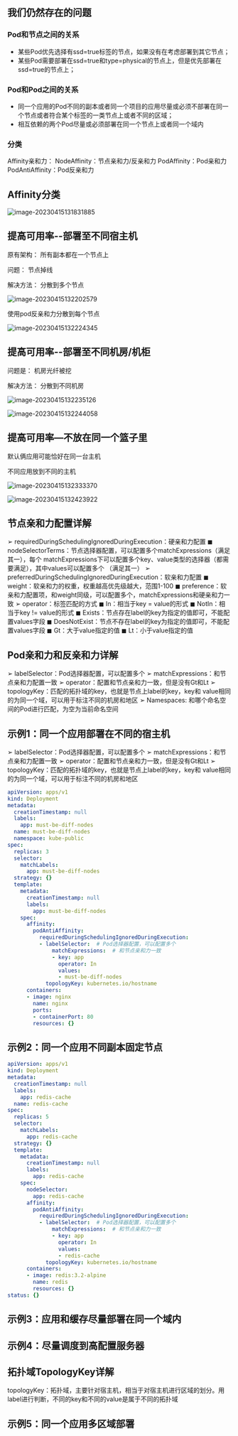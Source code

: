## 我们仍然存在的问题

###  Pod和节点之间的关系

- 某些Pod优先选择有ssd=true标签的节点，如果没有在考虑部署到其它节点；
- 某些Pod需要部署在ssd=true和type=physical的节点上，但是优先部署在ssd=true的节点上；

###  Pod和Pod之间的关系
- 同一个应用的Pod不同的副本或者同一个项目的应用尽量或必须不部署在同一个节点或者符合某个标签的一类节点上或者不同的区域；
- 相互依赖的两个Pod尽量或必须部署在同一个节点上或者同一个域内

### 分类
Affinity亲和力：
NodeAffinity：节点亲和力/反亲和力
PodAffinity：Pod亲和力
PodAntiAffinity：Pod反亲和力



## Affinity分类

![image-20230415131831885](affinity.assets/image-20230415131831885.png)

## 提高可用率--部署至不同宿主机

原有架构： 所有副本都在一个节点上

问题： 节点掉线

解决方法： 分散到多个节点

![image-20230415132202579](affinity.assets/image-20230415132202579.png)

使用pod反亲和力分散到每个节点

![image-20230415132224345](affinity.assets/image-20230415132224345.png)



## 提高可用率--部署至不同机房/机柜

问题是： 机房光纤被挖

解决方法： 分散到不同机房

![image-20230415132235126](affinity.assets/image-20230415132235126.png)



![image-20230415132244058](affinity.assets/image-20230415132244058.png)



## 提高可用率—不放在同一个篮子里

默认俩应用可能恰好在同一台主机

不同应用放到不同的主机

![image-20230415132333370](affinity.assets/image-20230415132333370.png)



![image-20230415132423922](affinity.assets/image-20230415132423922.png)

## 节点亲和力配置详解

➢ requiredDuringSchedulingIgnoredDuringExecution：硬亲和力配置
◼ nodeSelectorTerms：节点选择器配置，可以配置多个matchExpressions（满足其一），每个
matchExpressions下可以配置多个key、value类型的选择器（都需要满足），其中values可以配置多个
（满足其一）
➢ preferredDuringSchedulingIgnoredDuringExecution：软亲和力配置
◼ weight：软亲和力的权重，权重越高优先级越大，范围1-100
◼ preference：软亲和力配置项，和weight同级，可以配置多个，matchExpressions和硬亲和力一致
➢ operator：标签匹配的方式
◼ In：相当于key = value的形式
◼ NotIn：相当于key != value的形式
◼ Exists：节点存在label的key为指定的值即可，不能配置values字段
◼ DoesNotExist：节点不存在label的key为指定的值即可，不能配置values字段
◼ Gt：大于value指定的值
◼ Lt：小于value指定的值



## Pod亲和力和反亲和力详解

➢ labelSelector：Pod选择器配置，可以配置多个
➢ matchExpressions：和节点亲和力配置一致
➢ operator：配置和节点亲和力一致，但是没有Gt和Lt
➢ topologyKey：匹配的拓扑域的key，也就是节点上label的key，key和
value相同的为同一个域，可以用于标注不同的机房和地区
➢ Namespaces: 和哪个命名空间的Pod进行匹配，为空为当前命名空间



## 示例1：同一个应用部署在不同的宿主机

➢ labelSelector：Pod选择器配置，可以配置多个
➢ matchExpressions：和节点亲和力配置一致
➢ operator：配置和节点亲和力一致，但是没有Gt和Lt
➢ topologyKey：匹配的拓扑域的key，也就是节点上label的key，key和
value相同的为同一个域，可以用于标注不同的机房和地区

```yaml
apiVersion: apps/v1
kind: Deployment
metadata:
  creationTimestamp: null
  labels:
    app: must-be-diff-nodes
  name: must-be-diff-nodes
  namespace: kube-public
spec:
  replicas: 3
  selector:
    matchLabels:
      app: must-be-diff-nodes
  strategy: {}
  template:
    metadata:
      creationTimestamp: null
      labels:
        app: must-be-diff-nodes
    spec:
      affinity:
        podAntiAffinity:
          requiredDuringSchedulingIgnoredDuringExecution:
          - labelSelector:  # Pod选择器配置，可以配置多个
              matchExpressions:  # 和节点亲和力一致
              - key: app
                operator: In
                values:
                - must-be-diff-nodes
            topologyKey: kubernetes.io/hostname
      containers:
      - image: nginx
        name: nginx
        ports:
        - containerPort: 80
        resources: {}

```



## 示例2：同一个应用不同副本固定节点

```yaml
apiVersion: apps/v1
kind: Deployment
metadata:
  creationTimestamp: null
  labels:
    app: redis-cache
  name: redis-cache
spec:
  replicas: 5
  selector:
    matchLabels:
      app: redis-cache
  strategy: {}
  template:
    metadata:
      creationTimestamp: null
      labels:
        app: redis-cache
    spec:
      nodeSelector:
        app: redis-cache
      affinity:
        podAntiAffinity:
          requiredDuringSchedulingIgnoredDuringExecution:
          - labelSelector:  # Pod选择器配置，可以配置多个
              matchExpressions:  # 和节点亲和力一致
              - key: app
                operator: In
                values:
                - redis-cache
            topologyKey: kubernetes.io/hostname
      containers:
      - image: redis:3.2-alpine
        name: redis
        resources: {}
status: {}

```

## 示例3：应用和缓存尽量部署在同一个域内



## 示例4：尽量调度到高配置服务器



## 拓扑域TopologyKey详解

topologyKey：拓扑域，主要针对宿主机，相当于对宿主机进行区域的划分。用label进行判断，不同的key和不同的value是属于不同的拓扑域





## 示例5：同一个应用多区域部署
